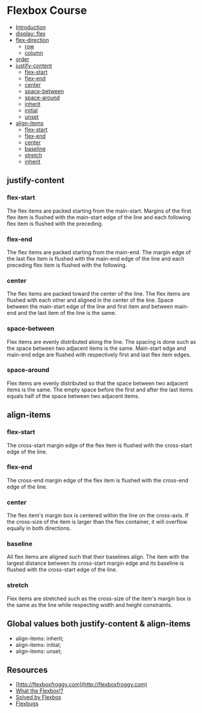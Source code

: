 # Flexbox Course

* [Introduction]()
* [display: flex]()
* [flex-direction]()
  * [row]()
  * [column]()
* [order]()
* [justify-content](#justify-content)
  * [flex-start]()
  * [flex-end]()
  * [center]()
  * [space-between]()
  * [space-around]()
  * [inherit]()
  * [initial]()
  * [unset]()
* [align-items]()
  * [flex-start]()
  * [flex-end]()
  * [center]()
  * [baseline]()
  * [stretch]()
  * [inherit]()


## justify-content
### flex-start
The flex items are packed starting from the main-start. Margins of the first flex item is flushed with the main-start edge of the line and each following flex item is flushed with the preceding.

### flex-end
The flex items are packed starting from the main-end. The margin edge of the last flex item is flushed with the main-end edge of the line and each preceding flex item is flushed with the following.

### center
The flex items are packed toward the center of the line. The flex items are flushed with each other and aligned in the center of the line. Space between the main-start edge of the line and first item and between main-end and the last item of the line is the same.

### space-between
Flex items are evenly distributed along the line. The spacing is done such as the space between two adjacent items is the same. Main-start edge and main-end edge are flushed with respectively first and last flex item edges.

### space-around
Flex items are evenly distributed so that the space between two adjacent items is the same. The empty space before the first and after the last items equals half of the space between two adjacent items.

## align-items
### flex-start
The cross-start margin edge of the flex item is flushed with the cross-start edge of the line.

### flex-end
The cross-end margin edge of the flex item is flushed with the cross-end edge of the line.

### center
The flex item's margin box is centered within the line on the cross-axis. If the cross-size of the item is larger than the flex container, it will overflow equally in both directions.

### baseline
All flex items are aligned such that their baselines align. The item with the largest distance between its cross-start margin edge and its baseline is flushed with the cross-start edge of the line.

### stretch
Flex items are stretched such as the cross-size of the item's margin box is the same as the line while respecting width and height constraints.

## Global values both justify-content & align-items
* align-items: inherit;
* align-items: initial;
* align-items: unset;


## Resources
* [http://flexboxfroggy.com](http://flexboxfroggy.com)
* [What the Flexbox!?](https://www.youtube.com/playlist?list=PLu8EoSxDXHP7xj_y6NIAhy0wuCd4uVdid)
* [Solved by Flexbox](https://philipwalton.github.io/solved-by-flexbox/)
* [Flexbugs](https://github.com/philipwalton/flexbugs)
